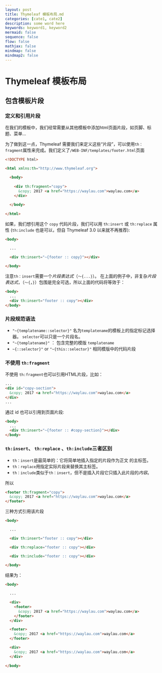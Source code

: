 ```yaml
---
layout: post
title: Thymeleaf 模板布局.md
categories: [cate1, cate2]
description: some word here
keywords: keyword1, keyword2
mermaid: false
sequence: false
flow: false
mathjax: false
mindmap: false
mindmap2: false
---
```

# Thymeleaf 模板布局

## 包含模板片段

### 定义和引用片段

在我们的模板中，我们经常需要从其他模板中添加html页面片段，如页脚、标题、菜单...

为了做到这一点，Thymeleaf 需要我们来定义这些“片段”，可以使用`th：fragment`属性来完成。我们定义了`/WEB-INF/templates/footer.html`页面 

```html
<!DOCTYPE html>

<html xmlns:th="http://www.thymeleaf.org">

  <body>
  
    <div th:fragment="copy">
      &copy; 2017 <a href="https://waylau.com">waylau.com</a>
    </div>
  
  </body>
  
</html>
```

如果，我们想引用这个 `copy` 代码片段，我们可以用 `th:insert` 或 `th:replace` 属性 (`th:include` 也是可以，但自 Thymeleaf 3.0 以来就不再推荐):


```html
<body>

  ...

  <div th:insert="~{footer :: copy}"></div>
  
</body>
```

注意`th：insert`需要一个*片段表达式*（`〜{...}`）。 在上面的例子中，非复杂*片段表达式*，（`〜{`，`}`）包围是完全可选，所以上面的代码将等效于：


```html
<body>
  ...
  <div th:insert="footer :: copy"></div>
</body>
```

### 片段规范语法

 * `"~{templatename::selector}"` 名为`templatename`的模板上的指定标记选择器。 `selector`可以只是一个片段名。
 * `"~{templatename}"` ： 包含完整的模版 `templatename`
 * `~{::selector}"` or `"~{this::selector}"` 相同模版中的代码片段
   
### 不使用 `th:fragment`

 不使用 `th:fragment`也可以引用HTML片段，比如：


```html
...
<div id="copy-section">
  &copy; 2017 <a href="https://waylau.com">waylau.com</a>
</div>
...
```

通过 id 也可以引用到页面片段:

```html
<body>
  ...
  <div th:insert="~{footer :: #copy-section}"></div>
</body>
```

###  `th:insert`、 `th:replace` 、`th:include`三者区别

* `th：insert`是最简单的：它将简单地插入指定的片段作为正文 的主标签。
* `th：replace`用指定实际片段来替换其主标签。
* `th：include`类似于`th：insert`，但不是插入片段它只插入此片段的*内容*。

所以


```html
<footer th:fragment="copy">
  &copy; 2017 <a href="https://waylau.com">waylau.com</a>
</footer>
```

三种方式引用该片段

```html
<body>

  ...

  <div th:insert="footer :: copy"></div>

  <div th:replace="footer :: copy"></div>

  <div th:include="footer :: copy"></div>
  
</body>
```

结果为：

```html
<body>

  ...

  <div>
    <footer>
      &copy; 2017 <a href="https://waylau.com">waylau.com</a>
    </footer>
  </div>

  <footer>
    &copy; 2017 <a href="https://waylau.com">waylau.com</a>
  </footer>

  <div>
    &copy; 2017 <a href="https://waylau.com">waylau.com</a>
  </div>
  
</body>
```
